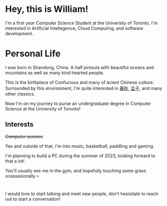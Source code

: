 ﻿# Hey, this is William!

I'm a first year Computer Science Student at the University of Toronto. I'm interested in Artificial Intellegence, Cloud Computing, and software development. 

# Personal Life

 I was born in Shandong, China. A half pinisula with beautiful oceans and mountains as well as many kind hearted people. 

This is the birthplace of Confucious and many of acient Chinese culture. Surrounded by this environment, I'm quite interested in [春秋](https://en.wikipedia.org/wiki/Spring_and_Autumn_Annals),  [孟子](https://plato.stanford.edu/entries/mencius/), and many other classics. 

Now I'm on my journey to purse an undergraduate degree in Computer Science at the University of Toronto!

## Interests

~~Computer science~~
 
Yes and outside of that, I'm into music, basketball, paddling and gaming. 

I'm planning to build a PC during the summer of 2023, looking forward to that a lot!

You'll usually see me in the gym, and hopefully touching some grass ocassasionally 💀

#
I would love to start talking and meet new people, don't hesisitate to reach out to start a conversation!

















